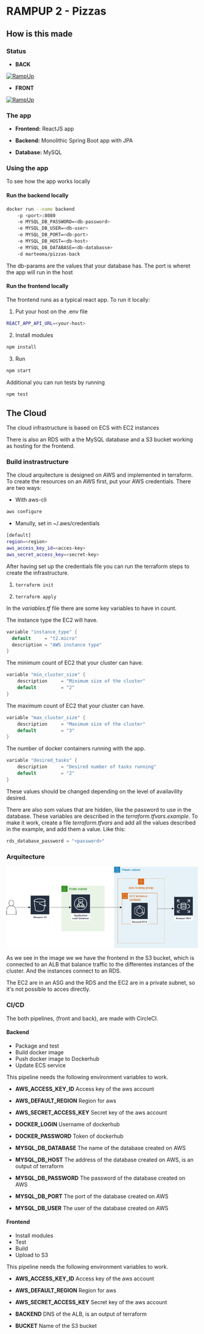 # RAMPUP 2 - Pizzas

## How is this made

### Status

* __BACK__

[![RampUp](https://circleci.com/gh/marteoma/pizzas-back/tree/master.svg?style=shield
)](https://app.circleci.com/pipelines/github/marteoma/pizzas-back)

* __FRONT__

[![RampUp](https://circleci.com/gh/marteoma/pizzas-frontend/tree/master.svg?style=shield
)](https://app.circleci.com/pipelines/github/marteoma/pizzas-frontend)

### The app

* __Frontend:__ ReactJS app 

* __Backend:__ Monolithic Spring Boot app with JPA

* __Database:__ MySQL

### Using the app

To see how the app works locally

#### Run the backend locally

```bash
docker run --name backend
    -p <port>:8080
    -e MYSQL_DB_PASSWORD=<db-password>
    -e MYSQL_DB_USER=<db-user>
    -e MYSQL_DB_PORT=<db-port>
    -e MYSQL_DB_HOST=<db-host>
    -e MYSQL_DB_DATABASE=<db-databasse>
    -d marteoma/pizzas-back
```

The db-params are the values that your database has.
The port is wheret the app will run in the host

#### Run the frontend locally

The frontend runs as a typical react app.
To run it locally:

1. Put your host on the .env file

```bash
REACT_APP_API_URL=<your-host>
```

2. Install modules

```bash
npm install
```

3. Run

```bash
npm start
```

Additional you can run tests by running

```bash
npm test
```

## The Cloud

The cloud infrastructure is based on ECS with EC2 instances

There is also an RDS with a the MySQL database and a S3 bucket working as hosting for the frontend.

### Build instrastructure

The cloud arquitecture is designed on AWS and implemented in terraform.
To create the resources on an AWS first, put your AWS credentials. There are two ways:

* With aws-cli

```bash
aws configure
```

* Manully, set in ~/.aws/credentials

```bash
[default]
region=<region>
aws_access_key_id=<acces-key>
aws_secret_access_key=<secret-key>
```

After having set up the credentials file you can run the terraform steps to create the infrastructure.

1. ```terraform init```

2. ```terraform apply```

In the _variables.tf_ file there are some key variables to have in count.

The instance type the EC2 will have.
```H
variable "instance_type" {
  default     = "t2.micro"
  description = "AWS instance type"
}
```

The minimum count of EC2 that your cluster can have.
```H
variable "min_cluster_size" {
    description     = "Minimum size of the cluster"
    default         = "2"
}
```

The maximum count of EC2 that your cluster can have.
```H
variable "max_cluster_size" {
    description     = "Maximum size of the cluster"
    default         = "3"
}
```

The number of docker containers running with the app.
```H
variable "desired_tasks" {
    description     = "Desired number of tasks running"
    default         = "2"
}
```

These values should be changed depending on the level of availavility desired.

There are also som values that are hidden, like the password to use in the database. These variables are described in the _terraform.tfvars.example_. To make it work, create a file _terraform.tfvars_ and add all the values described in the example, and add them a value. Like this:

```H
rds_database_password = "<password>"
```

### Arquitecture

![Arquitecture](./Arquitecture.png)

As we see in the image we we have the frontend in the S3 bucket, which is connected to an ALB that balance traffic to the differentes instances of the cluster. And the instances connect to an RDS.

The EC2 are in an ASG and the RDS and the EC2 are in a private subnet, so it's not possible to acces directly.

### CI/CD

The both pipelines, (front and back), are made with CircleCI.

#### Backend

* Package and test
* Build docker image
* Push docker image to Dockerhub
* Update ECS service

This pipeline needs the following environment variables to work.

* __AWS_ACCESS_KEY_ID__ Access key of the aws account

* __AWS_DEFAULT_REGION__ Region for aws

* __AWS_SECRET_ACCESS_KEY__ Secret key of the aws account

* __DOCKER_LOGIN__ Username of dockerhub

* __DOCKER_PASSWORD__ Token of dockerhub

* __MYSQL_DB_DATABASE__ The name of the database created on AWS

* __MYSQL_DB_HOST__ The address of the database created on AWS, is an output of terraform

* __MYSQL_DB_PASSWORD__ The password of the database created on AWS

* __MYSQL_DB_PORT__ The port of the database created on AWS

* __MYSQL_DB_USER__ The user of the database created on AWS

#### Frontend

* Install modules
* Test
* Build
* Upload to S3

This pipeline needs the following environment variables to work.

* __AWS_ACCESS_KEY_ID__ Access key of the aws account

* __AWS_DEFAULT_REGION__ Region for aws

* __AWS_SECRET_ACCESS_KEY__ Secret key of the aws account

* __BACKEND__ DNS of the ALB, is an output of terraform

* __BUCKET__ Name of the S3 bucket

